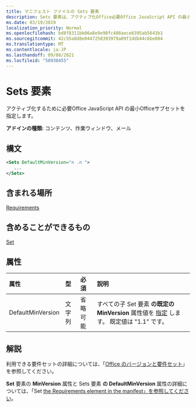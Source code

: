 ```yaml
---
title: マニフェスト ファイルの Sets 要素
description: Sets 要素は、アクティブ化Office必要Office JavaScript API の最小セットを指定します。
ms.date: 03/19/2019
localization_priority: Normal
ms.openlocfilehash: bd8f8311bb06a8e9e98fc408aece6395ab5643b1
ms.sourcegitcommit: 42c55a8d8e0447258393979a09f1ddb44c6be884
ms.translationtype: MT
ms.contentlocale: ja-JP
ms.lasthandoff: 09/08/2021
ms.locfileid: "58938455"
---
```

# <a name="sets-element"></a>Sets 要素

アクティブ化するために必要Office JavaScript API の最小Officeサブセットを指定します。

**アドインの種類:** コンテンツ、作業ウィンドウ、メール

## <a name="syntax"></a>構文

```XML
<Sets DefaultMinVersion="n .n ">
   ...
</Sets>
```

## <a name="contained-in"></a>含まれる場所

[Requirements](requirements.md)

## <a name="can-contain"></a>含めることができるもの

[Set](set.md)

## <a name="attributes"></a>属性

|属性|型|必須|説明|
|:-----|:-----|:-----|:-----|
|DefaultMinVersion|文字列|省略可能|すべての子 Set 要素 **の既定の MinVersion** 属性値を [指定](set.md) します。 既定値は "1.1" です。|

## <a name="remarks"></a>解説

利用できる要件セットの詳細については、「[Office のバージョンと要件セット](../../develop/office-versions-and-requirement-sets.md)」を参照してください。

**Set** 要素の **MinVersion** 属性と Sets 要素 **の DefaultMinVersion** 属性の詳細については、「Set [the Requirements element in the manifest」を参照してください](../../develop/specify-office-hosts-and-api-requirements.md#set-the-requirements-element-in-the-manifest)。

